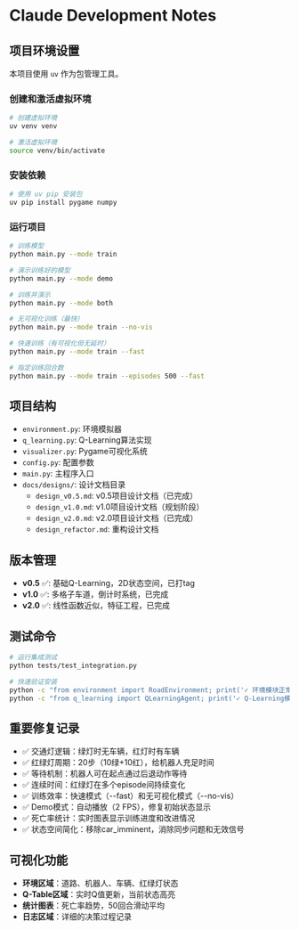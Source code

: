 # Claude Development Notes

## 项目环境设置

本项目使用 `uv` 作为包管理工具。

### 创建和激活虚拟环境
```bash
# 创建虚拟环境
uv venv venv

# 激活虚拟环境
source venv/bin/activate
```

### 安装依赖
```bash
# 使用 uv pip 安装包
uv pip install pygame numpy
```

### 运行项目
```bash
# 训练模型
python main.py --mode train

# 演示训练好的模型
python main.py --mode demo

# 训练并演示
python main.py --mode both

# 无可视化训练（最快）
python main.py --mode train --no-vis

# 快速训练（有可视化但无延时）
python main.py --mode train --fast

# 指定训练回合数
python main.py --mode train --episodes 500 --fast
```

## 项目结构
- `environment.py`: 环境模拟器
- `q_learning.py`: Q-Learning算法实现  
- `visualizer.py`: Pygame可视化系统
- `config.py`: 配置参数
- `main.py`: 主程序入口
- `docs/designs/`: 设计文档目录
  - `design_v0.5.md`: v0.5项目设计文档（已完成）
  - `design_v1.0.md`: v1.0项目设计文档（规划阶段）
  - `design_v2.0.md`: v2.0项目设计文档（已完成）
  - `design_refactor.md`: 重构设计文档

## 版本管理
- **v0.5** ✅: 基础Q-Learning，2D状态空间，已打tag
- **v1.0** ✅: 多格子车道，倒计时系统，已完成
- **v2.0** ✅: 线性函数近似，特征工程，已完成

## 测试命令
```bash
# 运行集成测试
python tests/test_integration.py

# 快速验证安装
python -c "from environment import RoadEnvironment; print('✓ 环境模块正常')"
python -c "from q_learning import QLearningAgent; print('✓ Q-Learning模块正常')"
```

## 重要修复记录
- ✅ 交通灯逻辑：绿灯时无车辆，红灯时有车辆
- ✅ 红绿灯周期：20步（10绿+10红），给机器人充足时间
- ✅ 等待机制：机器人可在起点通过后退动作等待
- ✅ 连续时间：红绿灯在多个episode间持续变化
- ✅ 训练效率：快速模式（--fast）和无可视化模式（--no-vis）
- ✅ Demo模式：自动播放（2 FPS），修复初始状态显示
- ✅ 死亡率统计：实时图表显示训练进度和改进情况
- ✅ 状态空间简化：移除car_imminent，消除同步问题和无效信号

## 可视化功能
- **环境区域**：道路、机器人、车辆、红绿灯状态
- **Q-Table区域**：实时Q值更新，当前状态高亮
- **统计图表**：死亡率趋势，50回合滑动平均
- **日志区域**：详细的决策过程记录